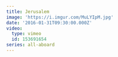 ```yaml
---
title: Jerusalem
image: 'https://i.imgur.com/MuLYIpM.jpg'
date: '2016-01-31T09:30:00.000Z'
video:
  type: vimeo
  id: 153691654
series: all-aboard
---
```


